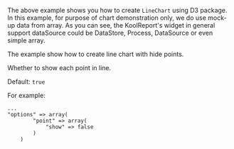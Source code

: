 The above example shows you how to create `LineChart` using D3 package. In this example, for purpose of chart demonstration only, we do use mock-up data from array. As you can see, the KoolReport's widget in general support dataSource could be DataStore, Process, DataSource or even simple array.

The example show how to create line chart with hide points.

Whether to show each point in line.

Default: `true`

For example:

    ...
    "options" => array(
            "point" => array(
                "show" => false
            )
        )